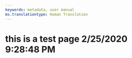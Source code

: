 ```yaml
---
keywords: metadata, user manual
ms.translationtype: Human Translation
---
```

# this is a test page 2/25/2020 9:28:48 PM